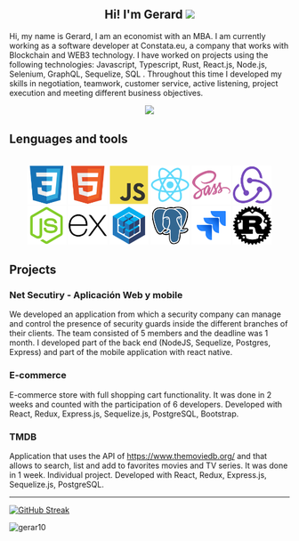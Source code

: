 <h2 align="center"> Hi! I'm Gerard <img src="https://media.giphy.com/media/hvRJCLFzcasrR4ia7z/giphy.gif" width="25px"></h2>
Hi, my name is Gerard, I am an economist with an MBA. I am currently working as a software developer at Constata.eu, a company that works with Blockchain and WEB3 technology. I have worked on projects using the following technologies: 
Javascript, Typescript, Rust, React.js, Node.js, Selenium, GraphQL, Sequelize, SQL .
Throughout this time I developed my skills in negotiation, teamwork, customer service, active listening, project execution and meeting different business objectives.
<br/>
 <p align="center">
 <img src="https://readme-typing-svg.herokuapp.com?color=01CAF4&lines=Full+Stack+Developer&center=true">
</p>
<h2>Lenguages and tools </h2>
<br/>
<div align="center">
<img src="https://github.com/devicons/devicon/blob/master/icons/css3/css3-original.svg" title="CSS3" alt="CSS3" width="70" height="70"/>
<img src="https://github.com/devicons/devicon/blob/master/icons/html5/html5-original.svg" title="HTML5" alt="HTML5" width="70" height="70"/>
<img src="https://github.com/devicons/devicon/blob/master/icons/javascript/javascript-original.svg" title="JavaScript" alt="JavaScript" width="70" height="70"/>
<img src="https://github.com/devicons/devicon/blob/master/icons/react/react-original.svg" title="React" alt="React" width="70" height="70" />
<img src="https://github.com/devicons/devicon/blob/master/icons/sass/sass-original.svg" title="Sass" alt="Sass" width="70" height="70" />
<img src="https://github.com/devicons/devicon/blob/master/icons/redux/redux-original.svg" title="Redux" alt="Redux" width="70" height="70"/>
<img src="https://github.com/devicons/devicon/blob/master/icons/nodejs/nodejs-plain.svg" title="Node.js" alt="Node.js" width="70" height="70"/>
<img src="https://github.com/devicons/devicon/blob/master/icons/express/express-original.svg" title="Express.js" alt="Express" width="70" height="70"/>
<img src="https://github.com/devicons/devicon/blob/master/icons/sequelize/sequelize-original.svg" title="Sequelize" alt="Sequelize" width="70" height="70"/>
<img src="https://github.com/devicons/devicon/blob/master/icons/postgresql/postgresql-original.svg" title="PostgreSQL" alt="PostgreSQL" width="70" height="70"/>
<img src="https://github.com/devicons/devicon/blob/master/icons/jira/jira-original.svg" title="Jira" alt="Jira" width="70" height="70"/>
<img src="https://github.com/devicons/devicon/blob/master/icons/rust/rust-plain.svg" title="Jira" alt="Jira" width="70" height="70"/>

</div>

<h2> Projects </h2>

<h3> Net Secutiry - Aplicación Web y mobile </h3>

<p>
 
We developed an application from which a security company can manage and control the presence of security guards inside the different branches of their clients. The team consisted of 5 members and the deadline was 1 month. I developed part of the back end (NodeJS, Sequelize, Postgres, Express) and part of the mobile application with react native.                                                                                 
 </p>

 
<h3> E-commerce </h3>
 
<p>
E-commerce store with full shopping cart functionality. It was done in 2 weeks and counted with the participation of 6 developers. Developed with React, Redux, Express.js, Sequelize.js, PostgreSQL, Bootstrap.
</p>

<h3> TMDB </h3>

<p>
 
Application that uses the API of https://www.themoviedb.org/ and that allows to search, list and add to favorites movies and TV series. 
It was done in 1 week. Individual project.
Developed with React, Redux, Express.js, Sequelize.js, PostgreSQL.   
</p>

 <hr></hr>
 

 [![GitHub Streak](http://github-readme-streak-stats.herokuapp.com?user=gerar10&theme=gruvbox&hide_border=falso&locale=es&date_format=j%2Fn%5B%2FY%5D&mode=weekly)](https://git.io/streak-stats)


![gerar10](https://github-readme-stats-git-masterrstaa-rickstaa.vercel.app/api?username=gerar10&show_icons=true&theme=gruvbox)


